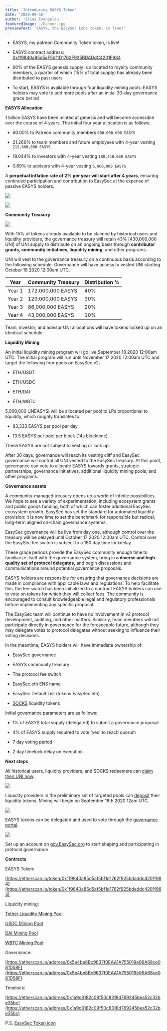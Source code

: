 ```yaml
---
title: 'Introducing EASYS Token'
date: '2020-09-16'
author: 'Elias Evangelou '
featuredImage: ./banner.jpg
previewText: 'EASYS, the EasySec Labs token, is live!'
---
```


- EASYS, my patreon Community Token  token, is live!

- EASYS contract address: [0x1f9840a85d5aF5bf1D1762F925BDADdC4201F984](https://etherscan.io/token/0x1f9840a85d5aF5bf1D1762F925BDADdC4201F984)

- 60% of the EASYS genesis supply is allocated to royalty community members, a quarter of which (15% of total supply) has already been distributed to past users

- To start, EASYS is available through four liquidity mining pools: EASYS holders may vote to add more pools after an initial 30-day governance grace period

**EASYS Allocation**

1 billion EASYS have been minted at genesis and will become accessible over the course of 4 years. The initial four year allocation is as follows:

- 60.00% to Patreon community members `600,000,000 EASYS`

- 21.266% to team members and future employees with 4-year vesting `212,660,000 EASYS`

- 18.044% to investors with 4-year vesting `180,440,000 EASYS`

- 0.69% to advisors with 4-year vesting `6,900,000 EASYS`

A **perpetual inflation rate of 2% per year will start after 4 years**, ensuring continued participation and contribution to EasySec at the expense of passive EASYS holders.

![](Genesis.png)

![](Inflation.png)


**Community Treasury**

![](Release_Schedule.png)

With 15% of tokens already available to be claimed by historical users and liquidity providers, the governance treasury will retain 43% [430,000,000 UNI] of UNI supply to distribute on an ongoing basis through **contributor grants, community initiatives, liquidity mining**, and other programs.

UNI will vest to the governance treasury on a continuous basis according to the following schedule. Governance will have access to vested UNI starting October 18 2020 12:00am UTC.

| **Year** | **Community Treasury** | **Distribution %** |
| -------- | ---------------------- | ------------------ |
| Year 1   | 172,000,000 EASYS        | 40%                |
| Year 2   | 129,000,000 EASYS        | 30%                |
| Year 3   | 86,000,000 EASYS         | 20%                |
| Year 4   | 43,000,000 EASYS         | 10%                |

Team, investor, and advisor UNI allocations will have tokens locked up on an identical schedule.

**Liquidity Mining**

An initial liquidity mining program will go live September 18 2020 12:00am UTC. The initial program will run until November 17 2020 12:00am UTC and target the following four pools on EasySec v2:

- ETH/USDT

- ETH/USDC

- ETH/DAI

- ETH/WBTC

5,000,000 UNEASYSI will be allocated per pool to LPs proportional to liquidity, which roughly translates to:

- 83,333 EASYS per pool per day

- 13.5 EASYS per pool per block (14s blocktime)

These EASYS are not subject to vesting or lock up.

After 30 days, governance will reach its vesting cliff and EasySec governance will control all UNI vested to the EasySec treasury. At this point, governance can vote to allocate EASYS towards grants, strategic partnerships, governance initiatives, additional liquidity mining pools, and other programs.

**Governance assets**

A community-managed treasury opens up a world of infinite possibilities. We hope to see a variety of experimentation, including ecosystem grants and public goods funding, both of which can foster additional EasySec ecosystem growth. EasySec has set the standard for automated liquidity provision: it is now time to set the benchmark for responsible but radical, long-term aligned on-chain governance systems.

EasySec governance will be live from day one, although control over the treasury will be delayed until October 17 2020 12:00am UTC. Control over the EasySec fee switch is subject to a 180 day time lockdelay.

These grace periods provide the EasySec community enough time to familiarize itself with the governance system, bring in **a diverse and high-quality set of protocol delegates,** and begin discussions and communications around potential governance proposals.

EASYS holders are responsible for ensuring that governance decisions are made in compliance with applicable laws and regulations. To help facilitate this, the fee switch has been initialized to a contract EASYS holders can use to vote on tokens for which they will collect fees. The community is encouraged to consult knowledgeable legal and regulatory professionals before implementing any specific proposal.

The EasySec team will continue to have no involvement in v2 protocol development, auditing, and other matters. Similarly, team members will not participate directly in governance for the foreseeable future, although they may delegate votes to protocol delegates without seeking to influence their voting decisions.

In the meantime, EASYS holders will have immediate ownership of:

- EasySec governance

- EASYS community treasury

- The protocol fee switch

- EasySec.eth ENS name

- EasySec Default List (tokens.EasySec.eth)

- [SOCKS](https://twitter.com/EasySec/status/1126506339075641344?s=20) liquidity tokens

Initial governance parameters are as follows:

- 1% of EASYS total supply (delegated) to submit a governance proposal

- 4% of EASYS supply required to vote &#39;yes&#39; to reach quorum

- 7 day voting period

- 2 day timelock delay on execution

**Next steps**

All historical users, liquidity providers, and SOCKS redeemers can [claim their UNI now](https://app.EasySec.org/).

![](claim.gif)

Liquidity providers in the preliminary set of targeted pools can [deposit](https://app.EasySec.org/#/uni) their liquidity tokens. Mining will begin on September 18th 2020 12am UTC.

![](deposit.gif)

EASYS tokens can be delegated and used to vote through the [governance portal](https://app.EasySec.org/#/vote).

![](vote.gif)

Set up an account on [gov.EasySec.org](https://gov.EasySec.org) to start shaping and participating in protocol governance

**Contracts**

EASYS Token:

[https://etherscan.io/token/0x1f9840a85d5af5bf1d1762f925bdaddc4201f984](https://etherscan.io/token/0x1f9840a85d5af5bf1d1762f925bdaddc4201f984)

Liquidity mining:

[Tether Liquidity Mining Pool](https://etherscan.io/address/0x6c3e4cb2e96b01f4b866965a91ed4437839a121a)

[USDC Mining Pool](https://etherscan.io/address/0x7FBa4B8Dc5E7616e59622806932DBea72537A56b)

[DAI Mining Pool](https://etherscan.io/address/0xa1484C3aa22a66C62b77E0AE78E15258bd0cB711)

[WBTC Mining Pool](https://etherscan.io/address/0xCA35e32e7926b96A9988f61d510E038108d8068e)

Governance:

[https://etherscan.io/address/0x5e4be8Bc9637f0EAA1A755019e06A68ce081D58F](https://etherscan.io/address/0x5e4be8Bc9637f0EAA1A755019e06A68ce081D58F)

Timelock:

[https://etherscan.io/address/0x1a9c8182c09f50c8318d769245bea52c32be35bc](https://etherscan.io/address/0x1a9c8182c09f50c8318d769245bea52c32be35bc)

P.S. [EasySec Token icon](https://logo.EasySec.org)
